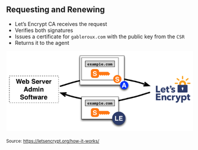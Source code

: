 ## Requesting and Renewing

* Let’s Encrypt CA receives the request
* Verifies both signatures
* Issues a certificate for `gableroux.com` with the public key from the `CSR`
* Returns it to the agent

![Requesting and renewing](/resources/howitworks_certificate.png)

<small>Source: https://letsencrypt.org/how-it-works/</small>
